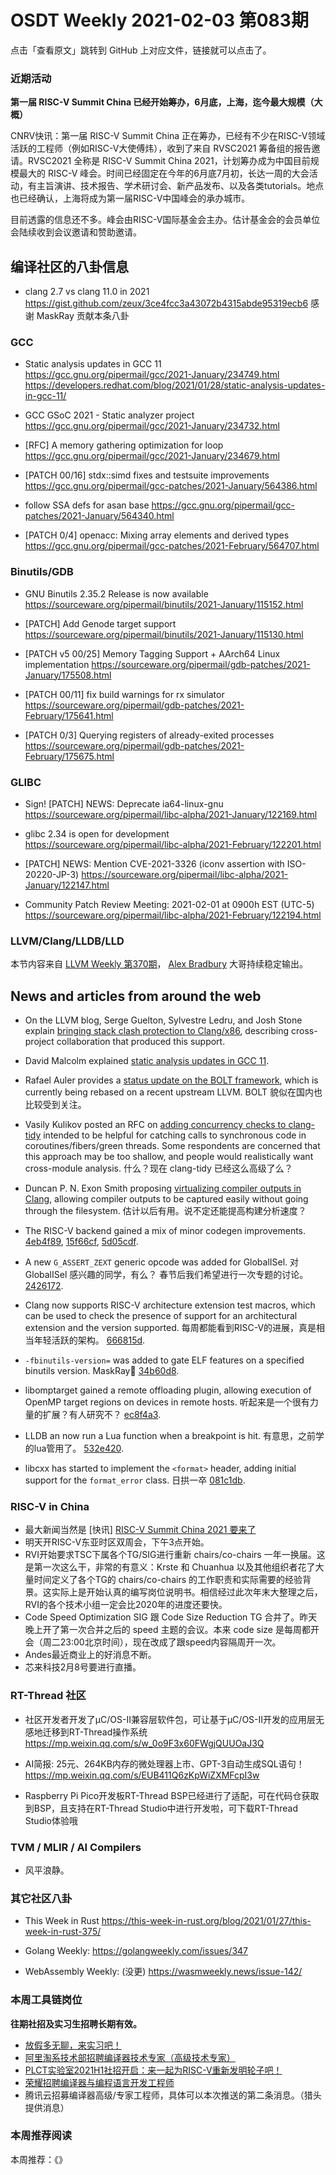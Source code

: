 # OSDT Weekly 2021-02-03 第083期

点击「查看原文」跳转到 GitHub 上对应文件，链接就可以点击了。

### 近期活动

**第一届 RISC-V Summit China 已经开始筹办，6月底，上海，迄今最大规模（大概）**

CNRV快讯：第一届 RISC-V Summit China 正在筹办，已经有不少在RISC-V领域活跃的工程师（例如RISC-V大使傅炜），收到了来自 RVSC2021 筹备组的报告邀请。RVSC2021 全称是 RISC-V Summit China 2021，计划筹办成为中国目前规模最大的 RISC-V 峰会。时间已经固定在今年的6月底7月初，长达一周的大会活动，有主旨演讲、技术报告、学术研讨会、新产品发布、以及各类tutorials。地点也已经确认，上海将成为第一届RISC-V中国峰会的承办城市。

目前透露的信息还不多。峰会由RISC-V国际基金会主办。估计基金会的会员单位会陆续收到会议邀请和赞助邀请。

## 编译社区的八卦信息

- clang 2.7 vs clang 11.0 in 2021
  https://gist.github.com/zeux/3ce4fcc3a43072b4315abde95319ecb6
  感谢 MaskRay 贡献本条八卦

### GCC

- Static analysis updates in GCC 11
  https://gcc.gnu.org/pipermail/gcc/2021-January/234749.html
  https://developers.redhat.com/blog/2021/01/28/static-analysis-updates-in-gcc-11/

- GCC GSoC 2021 - Static analyzer project
  https://gcc.gnu.org/pipermail/gcc/2021-January/234732.html

- [RFC] A memory gathering optimization for loop
  https://gcc.gnu.org/pipermail/gcc/2021-January/234679.html

- [PATCH 00/16] stdx::simd fixes and testsuite improvements
  https://gcc.gnu.org/pipermail/gcc-patches/2021-January/564386.html

- follow SSA defs for asan base
  https://gcc.gnu.org/pipermail/gcc-patches/2021-January/564340.html

- [PATCH 0/4] openacc: Mixing array elements and derived types
  https://gcc.gnu.org/pipermail/gcc-patches/2021-February/564707.html

### Binutils/GDB

- GNU Binutils 2.35.2 Release is now available
  https://sourceware.org/pipermail/binutils/2021-January/115152.html

- [PATCH] Add Genode target support
  https://sourceware.org/pipermail/binutils/2021-January/115130.html

- [PATCH v5 00/25] Memory Tagging Support + AArch64 Linux implementation
  https://sourceware.org/pipermail/gdb-patches/2021-January/175508.html

- [PATCH 00/11] fix build warnings for rx simulator
  https://sourceware.org/pipermail/gdb-patches/2021-February/175641.html

- [PATCH 0/3] Querying registers of already-exited processes
  https://sourceware.org/pipermail/gdb-patches/2021-February/175675.html

### GLIBC

- Sign! [PATCH] NEWS: Deprecate ia64-linux-gnu
  https://sourceware.org/pipermail/libc-alpha/2021-January/122169.html

- glibc 2.34 is open for development
  https://sourceware.org/pipermail/libc-alpha/2021-February/122201.html

- [PATCH] NEWS: Mention CVE-2021-3326 (iconv assertion with ISO-20220-JP-3)
  https://sourceware.org/pipermail/libc-alpha/2021-January/122147.html

- Community Patch Review Meeting: 2021-02-01 at 0900h EST (UTC-5)
  https://sourceware.org/pipermail/libc-alpha/2021-February/122194.html

### LLVM/Clang/LLDB/LLD

本节内容来自 [LLVM Weekly 第370期](http://llvmweekly.org/issue/370)，
[Alex Bradbury](https://www.linkedin.com/in/alex-bradbury/) 大哥持续稳定输出。


## News and articles from around the web

* On the LLVM blog, Serge Guelton, Sylvestre Ledru, and Josh Stone explain [bringing stack clash protection to Clang/x86](https://blog.llvm.org/posts/2021-01-05-stack-clash-protection/), describing cross-project collaboration that produced this support.

* David Malcolm explained [static analysis updates in GCC 11](https://developers.redhat.com/blog/2021/01/28/static-analysis-updates-in-gcc-11/).

* Rafael Auler provides a [status update on the BOLT framework](https://lists.llvm.org/pipermail/llvm-dev/2021-January/148122.html), which is currently being rebased on a recent upstream LLVM.
  BOLT 貌似在国内也比较受到关注。

* Vasily Kulikov posted an RFC on [adding concurrency checks to clang-tidy](https://lists.llvm.org/pipermail/llvm-dev/2021-January/148132.html) intended to be helpful for catching calls to synchronous code in coroutines/fibers/green threads. Some respondents are concerned that this approach may be too shallow, and people would realistically want cross-module analysis.
  什么？现在 clang-tidy 已经这么高级了么？

* Duncan P. N. Exon Smith proposing [virtualizing compiler outputs in Clang](https://lists.llvm.org/pipermail/llvm-dev/2021-January/148124.html), allowing compiler outputs to be captured easily without going through the filesystem.
  估计以后有用。说不定还能提高构建分析速度？

* The RISC-V backend gained a mix of minor codegen improvements.
  [4eb4f89](https://reviews.llvm.org/rG4eb4f8963f1e),
  [15f66cf](https://reviews.llvm.org/rG15f66cf74969),
  [5d05cdf](https://reviews.llvm.org/rG5d05cdf55cdb).

* A new `G_ASSERT_ZEXT` generic opcode was added for GlobalISel.
  对 GlobalISel 感兴趣的同学，有么？ 春节后我们希望进行一次专题的讨论。 [2426172](https://reviews.llvm.org/rG24261729a49f).

* Clang now supports RISC-V architecture extension test macros, which can be used to check the presence of support for an architectural extension and the version supported.
  每周都能看到RISC-V的进展，真是相当年轻活跃的架构。 [666815d](https://reviews.llvm.org/rG666815d61bc2).

* `-fbinutils-version=` was added to gate ELF features on a specified binutils version.
  MaskRay🎉 [34b60d8](https://reviews.llvm.org/rG34b60d8a5684).

* libomptarget gained a remote offloading plugin, allowing execution of OpenMP target regions on devices in remote hosts.
  听起来是一个很有力量的扩展？有人研究不？ [ec8f4a3](https://reviews.llvm.org/rGec8f4a38c83e).

* LLDB an now run a Lua function when a breakpoint is hit.
  有意思，之前学的lua管用了。 [532e420](https://reviews.llvm.org/rG532e4203c5be).

* libcxx has started to implement the `<format>` header, adding initial support for the `format_error` class.
  日拱一卒 [081c1db](https://reviews.llvm.org/rG081c1db02dd2).

### RISC-V in China

- 最大新闻当然是 [快讯] [RISC-V Summit China 2021 要来了](https://mp.weixin.qq.com/s/mw5hEwKBkJrHBpQF6Gw_DA)
- 明天开RISC-V东亚时区双周会，下午3点开始。
- RVI开始要求TSC下属各个TG/SIG进行重新 chairs/co-chairs 一年一换届。这是第一次这么干，非常的有意义：Krste 和 Chuanhua 以及其他组织者花了大量时间定义了各个TG的 chairs/co-chairs 的工作职责和实际需要的经验背景。这实际上是开始认真的编写岗位说明书。相信经过此次年末大整理之后，RVI的各个技术小组一定会比2020年的进度还要快。
- Code Speed Optimization SIG 跟 Code Size Reduction TG 合并了。昨天晚上开了第一次合并之后的 speed 主题的会议。本来 code size 是每周都开会（周二23:00北京时间），现在改成了跟speed内容隔周开一次。
- Andes最近商业上的好消息不断。
- 芯来科技2月8号要进行直播。

### RT-Thread 社区

- 社区开发者开发了μC/OS-II兼容层软件包，可让基于μC/OS-II开发的应用层无感地迁移到RT-Thread操作系统 https://mp.weixin.qq.com/s/w_0o9F3x60FWgjQUUOaJ3Q

- AI简报: 25元、264KB内存的微处理器上市、GPT-3自动生成SQL语句！ https://mp.weixin.qq.com/s/EUB411Q6zKpWiZXMFcpI3w

- Raspberry Pi Pico开发板RT-Thread BSP已经进行了适配，可在代码仓获取到BSP，且支持在RT-Thread Studio中进行开发啦，可下载RT-Thread Studio体验哦

### TVM / MLIR / AI Compilers

- 风平浪静。

### 其它社区八卦

- This Week in Rust
  https://this-week-in-rust.org/blog/2021/01/27/this-week-in-rust-375/

- Golang Weekly:
  https://golangweekly.com/issues/347

- WebAssembly Weekly: (没更)
  https://wasmweekly.news/issue-142/

### 本周工具链岗位

**往期社招及实习生招聘长期有效。**

- [放假多无聊，来实习吧！](https://mp.weixin.qq.com/s/pWjPrHtaWnzWbPfqqcX1cQ)
- [阿里淘系技术部招聘编译器技术专家（高级技术专家）](https://mp.weixin.qq.com/s/Yr_XA_L9fCI8IvhuudwTkQ)
- [PLCT实验室2021H1社招开启：来一起为RISC-V重新发明轮子吧！](https://mp.weixin.qq.com/s/9BUJ1-LbHGm-Lhs_Lavzjw)
- [荣耀招聘编译器与编程语言开发工程师](https://mp.weixin.qq.com/s/XaLAhjLP6fhj3Vl-mUjXng)
- 腾讯云招募编译器高级/专家工程师，具体可以本次推送的第二条消息。（猎头提供消息）

### 本周推荐阅读

本周推荐：《》
